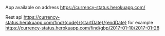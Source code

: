App available on address https://currency-status.herokuapp.com/

Rest api
https://currency-status.herokuapp.com/find/{code}/{startDate}/{endDate} 
for example https://currency-status.herokuapp.com/find/gbp/2017-01-10/2017-01-28
